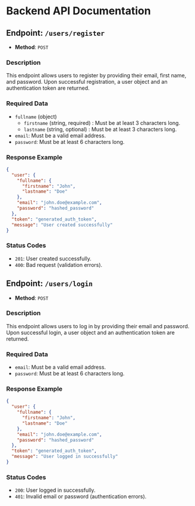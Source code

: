 # Backend API Documentation

## Endpoint: `/users/register`

- **Method**: `POST`

### Description

This endpoint allows users to register by providing their email, first name, and password. Upon successful registration, a user object and an authentication token are returned.

### Required Data

- `fullname` (object)
  - `firstname` (string, required) : Must be at least 3 characters long.
  - `lastname` (string, optional) : Must be at least 3 characters long.
- `email`: Must be a valid email address.
- `password`: Must be at least 6 characters long.

### Response Example

```json
{
  "user": {
    "fullname": {
      "firstname": "John",
      "lastname": "Doe"
    },
    "email": "john.doe@example.com",
    "password": "hashed_password"
  },
  "token": "generated_auth_token",
  "message": "User created successfully"
}
```

### Status Codes

- `201`: User created successfully.
- `400`: Bad request (validation errors).

## Endpoint: `/users/login`

- **Method**: `POST`

### Description

This endpoint allows users to log in by providing their email and password. Upon successful login, a user object and an authentication token are returned.

### Required Data

- `email`: Must be a valid email address.
- `password`: Must be at least 6 characters long.

### Response Example

```json
{
  "user": {
    "fullname": {
      "firstname": "John",
      "lastname": "Doe"
    },
    "email": "john.doe@example.com",
    "password": "hashed_password"
  },
  "token": "generated_auth_token",
  "message": "User logged in successfully"
}
```

### Status Codes

- `200`: User logged in successfully.
- `401`: Invalid email or password (authentication errors).
